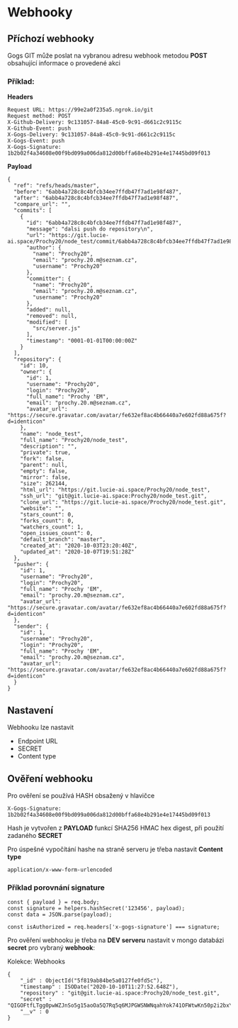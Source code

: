 # Webhooky
## Příchozí webhooky

Gogs GIT může poslat na vybranou adresu webhook metodou **POST** obsahující informace o provedené akci

### Příklad:

**Headers**
```
Request URL: https://99e2a0f235a5.ngrok.io/git
Request method: POST
X-Github-Delivery: 9c131057-84a8-45c0-9c91-d661c2c9115c
X-Github-Event: push
X-Gogs-Delivery: 9c131057-84a8-45c0-9c91-d661c2c9115c
X-Gogs-Event: push
X-Gogs-Signature: 1b2b02f4a34608e00f9bd099a006da812d00bffa68e4b291e4e17445bd09f013
```
**Payload**
```
{
  "ref": "refs/heads/master",
  "before": "6abb4a728c8c4bfcb34ee7ffdb47f7ad1e98f487",
  "after": "6abb4a728c8c4bfcb34ee7ffdb47f7ad1e98f487",
  "compare_url": "",
  "commits": [
    {
      "id": "6abb4a728c8c4bfcb34ee7ffdb47f7ad1e98f487",
      "message": "dalsi push do repository\n",
      "url": "https://git.lucie-ai.space/Prochy20/node_test/commit/6abb4a728c8c4bfcb34ee7ffdb47f7ad1e98f487",
      "author": {
        "name": "Prochy20",
        "email": "prochy.20.m@seznam.cz",
        "username": "Prochy20"
      },
      "committer": {
        "name": "Prochy20",
        "email": "prochy.20.m@seznam.cz",
        "username": "Prochy20"
      },
      "added": null,
      "removed": null,
      "modified": [
        "src/server.js"
      ],
      "timestamp": "0001-01-01T00:00:00Z"
    }
  ],
  "repository": {
    "id": 10,
    "owner": {
      "id": 1,
      "username": "Prochy20",
      "login": "Prochy20",
      "full_name": "Prochy 'EM",
      "email": "prochy.20.m@seznam.cz",
      "avatar_url": "https://secure.gravatar.com/avatar/fe632ef8ac4b66440a7e602fd88a675f?d=identicon"
    },
    "name": "node_test",
    "full_name": "Prochy20/node_test",
    "description": "",
    "private": true,
    "fork": false,
    "parent": null,
    "empty": false,
    "mirror": false,
    "size": 262144,
    "html_url": "https://git.lucie-ai.space/Prochy20/node_test",
    "ssh_url": "git@git.lucie-ai.space:Prochy20/node_test.git",
    "clone_url": "https://git.lucie-ai.space/Prochy20/node_test.git",
    "website": "",
    "stars_count": 0,
    "forks_count": 0,
    "watchers_count": 1,
    "open_issues_count": 0,
    "default_branch": "master",
    "created_at": "2020-10-03T23:20:40Z",
    "updated_at": "2020-10-07T19:51:28Z"
  },
  "pusher": {
    "id": 1,
    "username": "Prochy20",
    "login": "Prochy20",
    "full_name": "Prochy 'EM",
    "email": "prochy.20.m@seznam.cz",
    "avatar_url": "https://secure.gravatar.com/avatar/fe632ef8ac4b66440a7e602fd88a675f?d=identicon"
  },
  "sender": {
    "id": 1,
    "username": "Prochy20",
    "login": "Prochy20",
    "full_name": "Prochy 'EM",
    "email": "prochy.20.m@seznam.cz",
    "avatar_url": "https://secure.gravatar.com/avatar/fe632ef8ac4b66440a7e602fd88a675f?d=identicon"
  }
}
```

## Nastavení

Webhooku lze nastavit 
* Endpoint URL
* SECRET
* Content type


## Ověření webhooku

Pro ověření se používá HASH obsažený v hlavičce 

```
X-Gogs-Signature: 1b2b02f4a34608e00f9bd099a006da812d00bffa68e4b291e4e17445bd09f013
```

Hash je vytvořen z **PAYLOAD** funkcí SHA256 HMAC hex digest, při použití zadaného **SECRET**

Pro úspešné vypočítání hashe na straně serveru je třeba nastavit **Content type**
```
application/x-www-form-urlencoded
```

### Příklad porovnání signature

```
const { payload } = req.body;
const signature = helpers.hashSecret('123456', payload);
const data = JSON.parse(payload);

const isAuthorized = req.headers['x-gogs-signature'] === signature;
```

Pro ověření webhooku je třeba na **DEV serveru** nastavit v mongo databázi **secret** pro vybraný **webhook**:

Kolekce: Webhooks

```
{
    "_id" : ObjectId("5f819ab84be5a0127fe0fd5c"),
    "timestamp" : ISODate("2020-10-10T11:27:52.648Z"),
    "repository" : "git@git.lucie-ai.space:Prochy20/node_test.git",
    "secret" : "QIGOFtfLTgg0pwWZJnSo5g15aoOa5Q7Rq5q6MJPGWSNWNqahYok741OFWtwKn50p2i2bxY5PJVgMVHB84y35h43LHldvXyeVRXPcRwHlnDR5jtn2xeviU9ZW",
    "__v" : 0
}

```